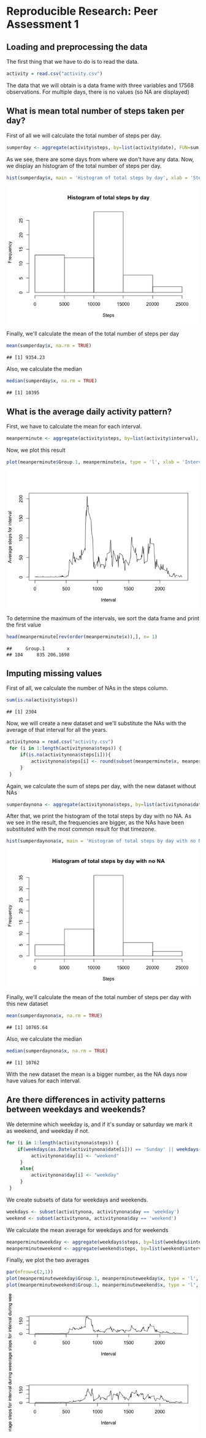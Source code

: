 # Reproducible Research: Peer Assessment 1


## Loading and preprocessing the data

The first thing that we have to do is to read the data.


```r
activity = read.csv("activity.csv")
```

The data that we will obtain is a data frame with three variables and 17568 observations. For multiple days, there is no values (so NA are displayed)

## What is mean total number of steps taken per day?

First of all we will calculate the total number of steps per day.


```r
sumperday <- aggregate(activity$steps, by=list(activity$date), FUN=sum, na.rm = TRUE)
```

As we see, there are some days from where we don't have any data.
Now, we display an histogram of the total number of steps per day.

```r
hist(sumperday$x, main = 'Histogram of total steps by day', xlab = 'Steps')
```

![](PA1_template_files/figure-html/unnamed-chunk-3-1.png) 

Finally, we'll calculate the mean of the total number of steps per day

```r
mean(sumperday$x, na.rm = TRUE)
```

```
## [1] 9354.23
```

Also, we calculate the median


```r
median(sumperday$x, na.rm = TRUE)
```

```
## [1] 10395
```

## What is the average daily activity pattern?

First, we have to calculate the mean for each interval.


```r
meanperminute <- aggregate(activity$steps, by=list(activity$interval), FUN=mean, na.rm=TRUE)
```

Now, we plot this result


```r
plot(meanperminute$Group.1, meanperminute$x, type = 'l', xlab = 'Interval', ylab = 'Average steps for interval')
```

![](PA1_template_files/figure-html/unnamed-chunk-7-1.png) 

To determine the maximum of the intervals, we sort the data frame and print the first value


```r
head(meanperminute[rev(order(meanperminute$x)),], n= 1)
```

```
##     Group.1        x
## 104     835 206.1698
```

## Imputing missing values

First of all, we calculate the number of NAs in the steps column.


```r
sum(is.na(activity$steps))
```

```
## [1] 2304
```

Now, we will create a new dataset and we'll substitute the NAs with the average of that interval for all the years.


```r
activitynona = read.csv("activity.csv")
 for (i in 1:length(activitynona$steps)) {
     if(is.na(activitynona$steps[i])){
         activitynona$steps[i] <- round(subset(meanperminute$x, meanperminute$Group.1 == activitynona$interval[i]))
     }
 }
```

Again, we calculate the sum of steps per day, with the new dataset without NAs


```r
sumperdaynona <- aggregate(activitynona$steps, by=list(activitynona$date), FUN=sum, na.rm = TRUE)
```

After that, we print the histogram of the total steps by day with no NA. As we see in the result, the frequencies are bigger, as the NAs have been substituted with the most common result for that timezone.


```r
hist(sumperdaynona$x, main = 'Histogram of total steps by day with no NA', xlab = 'Steps')
```

![](PA1_template_files/figure-html/unnamed-chunk-12-1.png) 

Finally, we'll calculate the mean of the total number of steps per day with this new dataset


```r
mean(sumperdaynona$x, na.rm = TRUE)
```

```
## [1] 10765.64
```

Also, we calculate the median


```r
median(sumperdaynona$x, na.rm = TRUE)
```

```
## [1] 10762
```

With the new dataset the mean is a bigger number, as the NA days now have values for each interval.

## Are there differences in activity patterns between weekdays and weekends?

We determine which weekday is, and if it's sunday or saturday we mark it as weekend, and weekday if not.


```r
for (i in 1:length(activitynona$steps)) {
    if(weekdays(as.Date(activitynona$date[i])) == 'Sunday' || weekdays(as.Date(activitynona$date[i])) == 'Saturday'){
         activitynona$day[i] <- "weekend"
     }
     else{
         activitynona$day[i] <- "weekday"
     }
 }
```

We create subsets of data for weekdays and weekends.


```r
weekdays <- subset(activitynona, activitynona$day == 'weekday')
weekend <- subset(activitynona, activitynona$day == 'weekend')
```

We calculate the mean average for weekdays and for weekends


```r
meanperminuteweekday <- aggregate(weekdays$steps, by=list(weekdays$interval), FUN=mean)
meanperminuteweekend <- aggregate(weekend$steps, by=list(weekend$interval), FUN=mean)
```

Finally, we plot the two averages


```r
par(mfrow=c(2,1))
plot(meanperminuteweekday$Group.1, meanperminuteweekday$x, type = 'l', xlab = 'Interval', ylab = 'Average steps for interval during weekdays',  ylim=c(0, 200))
plot(meanperminuteweekend$Group.1, meanperminuteweekend$x, type = 'l', xlab = 'Interval', ylab = 'Average steps for interval during weekends',  ylim=c(0, 200))
```

![](PA1_template_files/figure-html/unnamed-chunk-18-1.png) 
